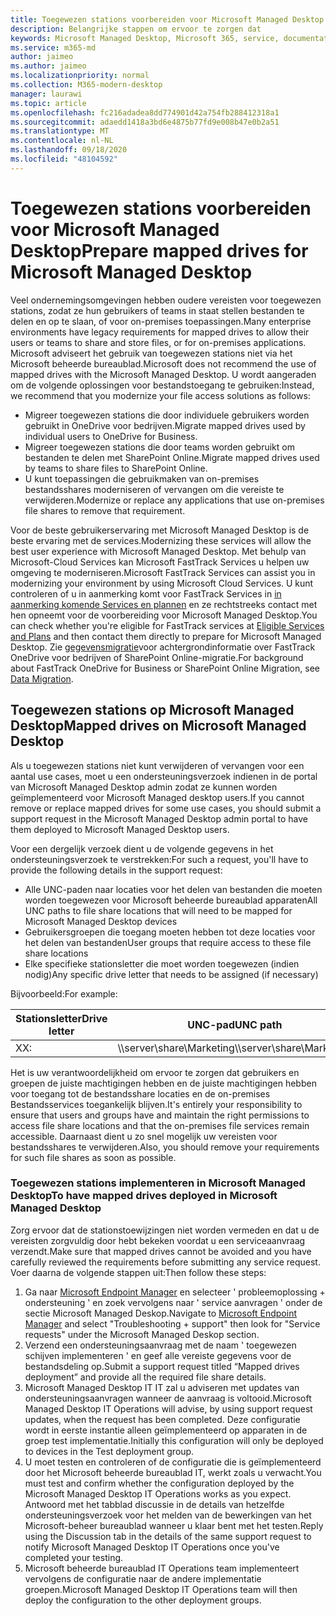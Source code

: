```yaml
---
title: Toegewezen stations voorbereiden voor Microsoft Managed Desktop
description: Belangrijke stappen om ervoor te zorgen dat
keywords: Microsoft Managed Desktop, Microsoft 365, service, documentatie
ms.service: m365-md
author: jaimeo
ms.author: jaimeo
ms.localizationpriority: normal
ms.collection: M365-modern-desktop
manager: laurawi
ms.topic: article
ms.openlocfilehash: fc216adadea8dd774901d42a754fb288412318a1
ms.sourcegitcommit: adaedd1418a3bd6e4875b77fd9e008b47e0b2a51
ms.translationtype: MT
ms.contentlocale: nl-NL
ms.lasthandoff: 09/18/2020
ms.locfileid: "48104592"
---
```

#  <a name="prepare-mapped-drives-for-microsoft-managed-desktop"></a><span data-ttu-id="7a012-104">Toegewezen stations voorbereiden voor Microsoft Managed Desktop</span><span class="sxs-lookup"><span data-stu-id="7a012-104">Prepare mapped drives for Microsoft Managed Desktop</span></span>

<span data-ttu-id="7a012-105">Veel ondernemingsomgevingen hebben oudere vereisten voor toegewezen stations, zodat ze hun gebruikers of teams in staat stellen bestanden te delen en op te slaan, of voor on-premises toepassingen.</span><span class="sxs-lookup"><span data-stu-id="7a012-105">Many enterprise environments have legacy requirements for mapped drives to allow their users or teams to share and store files, or for on-premises applications.</span></span> <span data-ttu-id="7a012-106">Microsoft adviseert het gebruik van toegewezen stations niet via het Microsoft beheerde bureaublad.</span><span class="sxs-lookup"><span data-stu-id="7a012-106">Microsoft does not recommend the use of mapped drives with the Microsoft Managed Desktop.</span></span> <span data-ttu-id="7a012-107">U wordt aangeraden om de volgende oplossingen voor bestandstoegang te gebruiken:</span><span class="sxs-lookup"><span data-stu-id="7a012-107">Instead, we recommend that you modernize your file access solutions as follows:</span></span>
  
- <span data-ttu-id="7a012-108">Migreer toegewezen stations die door individuele gebruikers worden gebruikt in OneDrive voor bedrijven.</span><span class="sxs-lookup"><span data-stu-id="7a012-108">Migrate mapped drives used by individual users to OneDrive for Business.</span></span> 
- <span data-ttu-id="7a012-109">Migreer toegewezen stations die door teams worden gebruikt om bestanden te delen met SharePoint Online.</span><span class="sxs-lookup"><span data-stu-id="7a012-109">Migrate mapped drives used by teams to share files to SharePoint Online.</span></span> 
- <span data-ttu-id="7a012-110">U kunt toepassingen die gebruikmaken van on-premises bestandsshares moderniseren of vervangen om die vereiste te verwijderen.</span><span class="sxs-lookup"><span data-stu-id="7a012-110">Modernize or replace any applications that use on-premises file shares to remove that requirement.</span></span>
  
<span data-ttu-id="7a012-111">Voor de beste gebruikerservaring met Microsoft Managed Desktop is de beste ervaring met de services.</span><span class="sxs-lookup"><span data-stu-id="7a012-111">Modernizing these services will allow the best user experience with Microsoft Managed Desktop.</span></span> <span data-ttu-id="7a012-112">Met behulp van Microsoft-Cloud Services kan Microsoft FastTrack Services u helpen uw omgeving te moderniseren.</span><span class="sxs-lookup"><span data-stu-id="7a012-112">Microsoft FastTrack Services can assist you in modernizing your environment by using Microsoft Cloud Services.</span></span> <span data-ttu-id="7a012-113">U kunt controleren of u in aanmerking komt voor FastTrack Services in [in aanmerking komende Services en plannen](https://docs.microsoft.com/fasttrack/m365-eligible-services-and-plans) en ze rechtstreeks contact met hen opneemt voor de voorbereiding voor Microsoft Managed Desktop.</span><span class="sxs-lookup"><span data-stu-id="7a012-113">You can check whether you're eligible for FastTrack services at [Eligible Services and Plans](https://docs.microsoft.com/fasttrack/m365-eligible-services-and-plans) and then contact them directly to prepare for Microsoft Managed Desktop.</span></span> <span data-ttu-id="7a012-114">Zie [gegevensmigratie](https://docs.microsoft.com/fasttrack/o365-data-migration)voor achtergrondinformatie over FastTrack OneDrive voor bedrijven of SharePoint Online-migratie.</span><span class="sxs-lookup"><span data-stu-id="7a012-114">For background about FastTrack OneDrive for Business or SharePoint Online Migration, see [Data Migration](https://docs.microsoft.com/fasttrack/o365-data-migration).</span></span>

## <a name="mapped-drives-on-microsoft-managed-desktop"></a><span data-ttu-id="7a012-115">Toegewezen stations op Microsoft Managed Desktop</span><span class="sxs-lookup"><span data-stu-id="7a012-115">Mapped drives on Microsoft Managed Desktop</span></span>
 
<span data-ttu-id="7a012-116">Als u toegewezen stations niet kunt verwijderen of vervangen voor een aantal use cases, moet u een ondersteuningsverzoek indienen in de portal van Microsoft Managed Desktop admin zodat ze kunnen worden geïmplementeerd voor Microsoft Managed desktop users.</span><span class="sxs-lookup"><span data-stu-id="7a012-116">If you cannot remove or replace mapped drives for some use cases, you should submit a support request in the Microsoft Managed Desktop admin portal to have them deployed to Microsoft Managed Desktop users.</span></span>
    
<span data-ttu-id="7a012-117">Voor een dergelijk verzoek dient u de volgende gegevens in het ondersteuningsverzoek te verstrekken:</span><span class="sxs-lookup"><span data-stu-id="7a012-117">For such a request, you'll have to provide the following details in the support request:</span></span> 

- <span data-ttu-id="7a012-118">Alle UNC-paden naar locaties voor het delen van bestanden die moeten worden toegewezen voor Microsoft beheerde bureaublad apparaten</span><span class="sxs-lookup"><span data-stu-id="7a012-118">All UNC paths to file share locations that will need to be mapped for Microsoft Managed Desktop devices</span></span> 
- <span data-ttu-id="7a012-119">Gebruikersgroepen die toegang moeten hebben tot deze locaties voor het delen van bestanden</span><span class="sxs-lookup"><span data-stu-id="7a012-119">User groups that require access to these file share locations</span></span> 
- <span data-ttu-id="7a012-120">Elke specifieke stationsletter die moet worden toegewezen (indien nodig)</span><span class="sxs-lookup"><span data-stu-id="7a012-120">Any specific drive letter that needs to be assigned (if necessary)</span></span>

<span data-ttu-id="7a012-121">Bijvoorbeeld:</span><span class="sxs-lookup"><span data-stu-id="7a012-121">For example:</span></span>

| <span data-ttu-id="7a012-122">Stationsletter</span><span class="sxs-lookup"><span data-stu-id="7a012-122">Drive letter</span></span> | <span data-ttu-id="7a012-123">UNC-pad</span><span class="sxs-lookup"><span data-stu-id="7a012-123">UNC path</span></span> | <span data-ttu-id="7a012-124">Gebruikersgroep</span><span class="sxs-lookup"><span data-stu-id="7a012-124">User group</span></span> |
|--------------|----------|------------|
| <span data-ttu-id="7a012-125">X</span><span class="sxs-lookup"><span data-stu-id="7a012-125">X:</span></span>  | <span data-ttu-id="7a012-126">\\\server\share\Marketing</span><span class="sxs-lookup"><span data-stu-id="7a012-126">\\\server\share\Marketing</span></span> | <span data-ttu-id="7a012-127">ContosoMarketing</span><span class="sxs-lookup"><span data-stu-id="7a012-127">ContosoMarketing</span></span> |

<span data-ttu-id="7a012-128">Het is uw verantwoordelijkheid om ervoor te zorgen dat gebruikers en groepen de juiste machtigingen hebben en de juiste machtigingen hebben voor toegang tot de bestandsshare locaties en de on-premises Bestandsservices toegankelijk blijven.</span><span class="sxs-lookup"><span data-stu-id="7a012-128">It's entirely your responsibility to ensure that users and groups have and maintain the right permissions to access file share locations and that the on-premises file services remain accessible.</span></span> <span data-ttu-id="7a012-129">Daarnaast dient u zo snel mogelijk uw vereisten voor bestandsshares te verwijderen.</span><span class="sxs-lookup"><span data-stu-id="7a012-129">Also, you should remove your requirements for such file shares as soon as possible.</span></span>

### <a name="to-have-mapped-drives-deployed-in-microsoft-managed-desktop"></a><span data-ttu-id="7a012-130">Toegewezen stations implementeren in Microsoft Managed Desktop</span><span class="sxs-lookup"><span data-stu-id="7a012-130">To have mapped drives deployed in Microsoft Managed Desktop</span></span>
 
<span data-ttu-id="7a012-131">Zorg ervoor dat de stationstoewijzingen niet worden vermeden en dat u de vereisten zorgvuldig door hebt bekeken voordat u een serviceaanvraag verzendt.</span><span class="sxs-lookup"><span data-stu-id="7a012-131">Make sure that mapped drives cannot be avoided and you have carefully reviewed the requirements before submitting any service request.</span></span> <span data-ttu-id="7a012-132">Voer daarna de volgende stappen uit:</span><span class="sxs-lookup"><span data-stu-id="7a012-132">Then follow these steps:</span></span>

1. <span data-ttu-id="7a012-133">Ga naar [Microsoft Endpoint Manager](https://endpoint.microsoft.com/) en selecteer ' probleemoplossing + ondersteuning ' en zoek vervolgens naar ' service aanvragen ' onder de sectie Microsoft Managed Deskop.</span><span class="sxs-lookup"><span data-stu-id="7a012-133">Navigate to [Microsoft Endpoint Manager](https://endpoint.microsoft.com/) and select "Troubleshooting + support" then look for "Service requests" under the Microsoft Managed Deskop section.</span></span>  
2. <span data-ttu-id="7a012-134">Verzend een ondersteuningsaanvraag met de naam ' toegewezen schijven implementeren ' en geef alle vereiste gegevens voor de bestandsdeling op.</span><span class="sxs-lookup"><span data-stu-id="7a012-134">Submit a support request titled “Mapped drives deployment” and provide all the required file share details.</span></span>  
3. <span data-ttu-id="7a012-135">Microsoft Managed Desktop IT IT zal u adviseren met updates van ondersteuningsaanvragen wanneer de aanvraag is voltooid.</span><span class="sxs-lookup"><span data-stu-id="7a012-135">Microsoft Managed Desktop IT Operations will advise, by using support request updates, when the request has been completed.</span></span> <span data-ttu-id="7a012-136">Deze configuratie wordt in eerste instantie alleen geïmplementeerd op apparaten in de groep test implementatie.</span><span class="sxs-lookup"><span data-stu-id="7a012-136">Initially this configuration will only be deployed to devices in the Test deployment group.</span></span>  
4. <span data-ttu-id="7a012-137">U moet testen en controleren of de configuratie die is geïmplementeerd door het Microsoft beheerde bureaublad IT, werkt zoals u verwacht.</span><span class="sxs-lookup"><span data-stu-id="7a012-137">You must test and confirm whether the configuration deployed by the Microsoft Managed Desktop IT Operations works as you expect.</span></span> <span data-ttu-id="7a012-138">Antwoord met het tabblad discussie in de details van hetzelfde ondersteuningsverzoek voor het melden van de bewerkingen van het Microsoft-beheer bureaublad wanneer u klaar bent met het testen.</span><span class="sxs-lookup"><span data-stu-id="7a012-138">Reply using the Discussion tab in the details of the same support request to notify Microsoft Managed Desktop IT Operations once you've completed your testing.</span></span>  
5. <span data-ttu-id="7a012-139">Microsoft beheerde bureaublad IT Operations team implementeert vervolgens de configuratie naar de andere implementatie groepen.</span><span class="sxs-lookup"><span data-stu-id="7a012-139">Microsoft Managed Desktop IT Operations team will then deploy the configuration to the other deployment groups.</span></span> 

